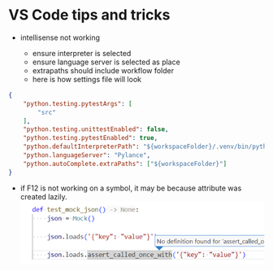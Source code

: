 # VS Code tips and tricks

- intellisense not working

  - ensure interpreter is selected
  - ensure language server is selected as place
  - extrapaths should include workflow folder
  - here is how settings file will look

```json
{
    "python.testing.pytestArgs": [
        "src"
    ],
    "python.testing.unittestEnabled": false,
    "python.testing.pytestEnabled": true,
    "python.defaultInterpreterPath": "${workspaceFolder}/.venv/bin/python",
    "python.languageServer": "Pylance",
    "python.autoComplete.extraPaths": ["${workspaceFolder}"]
}
```

- if F12 is not working on a symbol, it may be because attribute was created lazily.
![no definition found for assert_called_once_with](image.png)